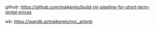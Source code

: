 github: https://github.com/maikereis/build-ml-pipeline-for-short-term-rental-prices


wb: https://wandb.ai/maikereis/nyc_airbnb
